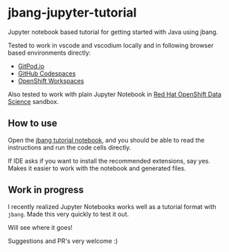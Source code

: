 # jbang-jupyter-tutorial

Jupyter notebook based tutorial for getting started with Java using jbang.

Tested to work in vscode and vscodium locally and in following browser based environments directly:

- [GitPod.io](https://gitpod.io/#https://github.com/jbangdev/jbang-jupyter-tutorial/)
- [GitHub Codespaces](https://github.com/jbangdev/jbang-jupyter-tutorial/codespaces) 
- [OpenShift Workspaces](https://workspaces.openshift.com/?url=https://github.com/jbangdev/jbang-jupyter-tutorial/)

Also tested to work with plain Jupyter Notebook in [Red Hat OpenShift Data Science](https://developers.redhat.com/products/red-hat-openshift-data-science/overview) sandbox.

## How to use

Open the [jbang tutorial notebook](jbang_tutorial.ipynb), and you should be able to read the instructions and run the code cells directly.

If IDE asks if you want to install the recommended  extensions, say yes. Makes it easier to work with the notebook and generated files.

## Work in progress

I recently realized Jupyter Notebooks works well as a tutorial format with `jbang`. Made this very quickly to test it out.

Will see where it goes!

Suggestions and PR's very welcome :)

